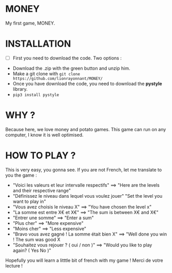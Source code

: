 # MONEY
 My first game, MONEY.
 
 # INSTALLATION
 - [ ] First you need to download the code.
 Two options :
 * Download the .zip with the green button and unzip him.
 * Make a git clone with `git clone https://github.com/lionrayonnant/MONEY/`
 * Once you have download the code, you need to download the **pystyle** library.
 * `pip3 install pystyle`
 
 # WHY ?
 Because here, we love money and potato games. This game can run on any computer, I know it is well optimised.

# HOW TO PLAY ?
This is very easy, you gonna see.
If you are not French, let me translate to you the game :

- "Voici les valeurs et leur intervalle respectifs" ==> "Here are the levels and their respective range"
- "Définissez le niveau dans lequel vous voulez jouer" "Set the level you want to play in"
- "Vous avez choisis le niveau X" ==> "You have chosen the level x"
- "La somme est entre X€ et X€" ==> "The sum is between X€ and X€"
- "Entrer une somme" ==> "Enter a sum"
- "Plus cher" ==> "More expensive"
- "Moins cher" ==> "Less expensive"
- "Bravo vous avez gagné ! La somme était bien X" ==> "Well done you win ! The sum was good X
- "Souhaitez vous rejouer ? ( oui / non )" ==> "Would you like to play again? ( Yes No )"

Hopefully you will learn a litttle bit of french with my game !
Merci de votre lecture !
